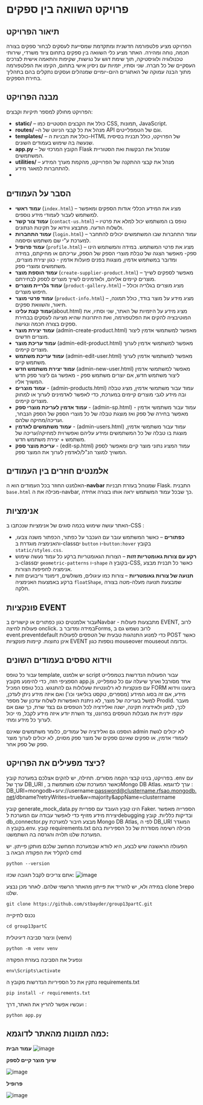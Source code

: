 # פרויקט השוואה בין ספקים

## תיאור הפרויקט
הפרויקט מציע פלטפורמה חדשנית ומתקדמת שמסייעת לעסקים לבחור ספקים בצורה חכמה, נוחה ומהירה. האתר מציע כלי השוואה בין ספקים בתחום ציוד משרדי, שירותי טכנולוגיה ולוגיסטיקה, תוך שימת דגש על נגישות, שקיפות והתאמה אישית לצרכים העסקיים של כל חברה. שני וסתיו, יזמיות עם ניסיון אישי בתחום, הקימו את הפלטפורמה מתוך הבנה עמוקה של האתגרים היום-יומיים שמנהלים ועסקים נתקלים בהם בתהליך בחירת הספקים. 

## מבנה הפרויקט
הפרויקט מחולק למספר תיקיות וקבצים:
- **static/** – כולל את הקבצים הסטטיים כמו CSS, תמונות, JavaScript.
- **routes/** –מנהל את כל קבצי הניווט של ה API וגם של הטמפלייטים.
- **templates/** – כולל את תבניות ה-HTML של הפרויקט, כולל תבנית בסיסית שנעשה בה שימוש בעמודים השונים.
- **app.py** – הקובץ המרכזי של Flask שמנהל את הבקשות ואת הסטוריית המשתמשים.
- **utilities/** – מנהל את קבצי ההתקנה של הפרוייקט, מהקמת מערך המידע להתחברות למאגר מידע.
- 

## הסבר על העמודים
- **עמוד ראשי** (`index.html`) – מציג את המידע הכללי אודות הספקים ומאפשר למשתמש לעבור לעמודי מידע נוספים.
- **עמוד צור קשר** (`contact-us.html`) – טופס בו המשתמש יכול למלא את פרטיו ולשלוח הודעה. מתבצע ווידוא על תקינות הנתונים.
- **עמוד התחברות** (`login.html`) – עמוד התחברות שבו המשתמשים יכולים להתחבר למערכת ע"י שם משתמש וסיסמה.
- **עמוד פרופיל** (`profile.html`) – מציג את פרטי המשתמש. במידה והמשתמש הינו ספק-  מאפשר הצגה של טבלת מוצרי הספק של הספק, עריכתם או מחיקתם, במידה ומדובר במשתמש אדמין, מוצגות בפנים פועלות אדמין -  כגון יצירת מוצרים, משתמשים ומוצרי ספק.
- **עמוד הוספת מוצר** (`create-supplier-product.html`) – מאפשר לספקים לשייך מוצרים קיימים אליהם, ולאדמינים לשייך  מוצרים לספק לבחירתם.
- **עמוד גלריית מוצרים** (`product-gallery.html`) – מציג מוצרים בגלריה וכולל חיפוש מוצרים.
- **עמוד פרטי מוצר** (`product-info.html`) – מציג מידע על מוצר בודד, כולל תמונה, תיאור, והשוואת ספקים.
- **עמוד קצת עלינו**(about.html) מציג מידע על היזמיות של האתר, שני וסתיו, את המוטיבציה להקים את הפלטפורמה, ואת היתרונות שהיא מציעה לעסקים בבחירת ספקים בצורה חכמה ונגישה.
- **עמוד יצירת מוצר** (admin-create-product.html) מאפשר למשתמשי אדמין ליצור מוצרים חדשים.
- **עמוד עריכת מוצר** (admin-edit-product.html) מאפשר למשתמשי אדמין לערוך מוצרים קיימים.
- **עמוד עריכת משתמש** (admin-edit-user.html) מאפשר למשתמשי אדמין לערוך משתמש קיים.
- **עמוד יצירת משתמש חדש** (admin-new-user.html) מאפשר למשתמשי אדמין ליצור משתמש חדש, אם יוצרים משתמש ספק - מאפשר גם ליצור ספק חדש המשויך אליו.
- **עמוד מוצרים** - (admin-products.html) עמוד עבור משתמשי אדמין, מציג טבלה ובה מידע לגבי מוצרים קיימים במערכת, כדי לאפשר לאדמינים לערוך או למחוק מוצרים קיימים.
- **עמוד אדמין לעריכת מוצרי ספק** - (admin-sp.html) עמוד עבור משתמשי אדמין - מאפשר בחירה של ספק ואז מוצגת טבלה של כל מוצרי הספק של הספק הנבחר, ועריכה/מחיקה שלהם.
- **עמוד משתמשים לאדמין** - (admin-users.html) עמוד עבור משתמשי אדמין, מוצגת בו טבלה של כל המשתמשים ומידע עליהם ואפשרוית למחיקה/עריכה של משתמש + יצירת משתמש חדש.
- **עריכת מוצר ספק** - (edit-sp.html) עמוד המציג נתוני מוצר קיים ומאפשר לספק המשויך למוצר הנ"ל/לאדמין לערוך את המוצר ספק.

## אלמנטים חוזרים בין העמודים
האלמנט החוזר בכל העמודים הוא ה-**navbar** שמנוהל בעזרת תבניות Flask. התבנית `base.html` מכילה את ה-navbar, כך שבכל עמוד המשתמש יראה אותו בצורה אחידה.

## אנימציות
האתר עושה שימוש בכמה סוגים של אנימציות שנכתבו ב-CSS :
- **כפתורים** – כאשר המשתמש עובר עם העכבר על כפתור, הכפתור משנה צבעו, והאנימציה מוגדרת ב-classים `button` ו-`button:hover` בקובץ `static/styles.css`.
- **רקע עם צורות גאומטריות זזות** – הצורות הגאומטריות ברקע כל עמוד נעשה שימוש ב-classים `geometric-patterns` ו-`shape` בקובץ ה-CSS, כאשר כל תבנית מבצע אנימציה לחפיפות הצורות.
- **תנועה של צורות גאומטריות** – צורות כמו עיגולים, משולשים, דימונד וריבועים זזות ברקע באמצעות האנימציה `floatShape`, שמבצעת תנועה מעלה-מטה בצורה חלקה.

## פונקציות EVENT
עבור אלמנטים כגון כפתורים או קישורים בNavbar -  מתבצעות פעולות EVENT, לרוב פעולות לחיצה onclick. 
במידה ומדובר בForms, לרוב נשמש גם ב event.preventdefault כדי למנוע התנהגות טבעית של הטפסים לפעולות POST כאשר אינן נחוצות.
קיימות פונקציות EVENT נוספות כגון mouseover mouseout וכדומה.

## ווידוא טפסים בעמודים השונים
עבור כל טופס template, יש אלמנט script עבור הפעולות הנדרשות בטמפלייט הספציפי הזה, כדי להימנע מקובץ app.js אחד מסורבל וארוך שיעלה עם כל טמפלייט, עם פונקציות לא רלוונטיות שעלולות גם להתנגש.
בכל טופס המכיל FORM ביצענו ווידוא מידע, אם זה בסוג המידע (מספרים, טקסט בוליאני וכו') ואם איזה מידע ניתן לעדכן, למשל בעריכה של מוצר, לא ניתנת האפשרות לשלוח עדכון של מספר ProdId.
מעבר לכך, למען ולאידציה תקינה, ישנה ואלידציה לכל הטפסים גם בצד שרת, כך שגם אם עקפו ידנית את מגבלות הטפסים בפרונט, צד השרת יודע איזה מידע לקבל, מי יכול לערוך כל מידע ומתי.

הוספנו גם ואלידציה של עמודים, כלומר משתמשים שאינם admin לא יכולים לגשת לעמודי אדמין, או ספקים שאינם ספקים של מוצר ספק מסוים, לא יכולים לערוך מוצר ספק של ספק אחר.


## כיצד מפעילים את הפרויקט?
בפרויקט, בנינו קבצי הקמה מסורים.
תחילה, יש להקים אצלכם במערכת קובץ .env עם ערך של DB_URI , כאשר המערכת שלנו משתמשת בMongo DB Atlas.
ערך לדוגמא : DB_URI=mongodb+srv://username:password@clustername.rfsao.mongodb.net/dbname?retryWrites=true&w=majority&appName=clusterrname

קובץ generate_mock_data.py הינו קובץ העובד עם ספריית Faker. הספרייה מאפשר יצירת מידע מזויף כדי לאפשר עבודה עם המערכת לdebugging ובדיקות כלליות.
קובץ db_connector.py  מבצע חיבור למערכת Mongo DB Atlas, לפי ה DB_URI המוגדר בקובץ ה.env.
קובץ requirements.txt מכילה רשימה מסודרת של כל הספיריות בהם המערכת שלנו תלויה והגרסה בה השתמשנו.

הפעולה הראשונה שיש לבצע, היא לוודא שבמערכת המחשב שלכם מותקן פייתון.
יש להקליד את הפקודה הבאה ב cmd
```
python --version
```
אתם צריכים לקבל תגובה שכזו:
![image](https://github.com/user-attachments/assets/3c9d78f4-9d08-4f6d-b347-5002feb1e6f9)

במידה ולא, יש להוריד את פייתון מהאתר הרשמי שלהם.
לאחר מכן נבצע clone לrepo שלנו.
```
git clone https://github.com/stbayder/group13partC.git
```
נכנס לתיקייה
```
cd group13partC
```
וניצור סביבה דיגיטלית (venv)
```
python -m venv venv
```
ונפעיל את הסביבה בעזרת הפקודה
```
env\Scripts\activate
```

נתקין את כל הספיריות הנדרשות מקובץ ה requirements.txt
```
pip install -r requirements.txt
```

ועכשיו אפשר להריץ את האתר, דרך :
```
python app.py
```

## כמה תמונות מהאתר לדוגמא:
**עמוד הבית**
![image](https://github.com/user-attachments/assets/60774c0a-14e0-4a5a-b9f2-3b86d33ff221)

**שיוך מוצר קיים לספק**


![image](https://github.com/user-attachments/assets/c03c2c0b-2e56-450e-bfd3-9eb898b49ec2)

**פרופיל**


![image](https://github.com/user-attachments/assets/2368e744-f3ea-4504-abab-2d4f9d34edd6)



